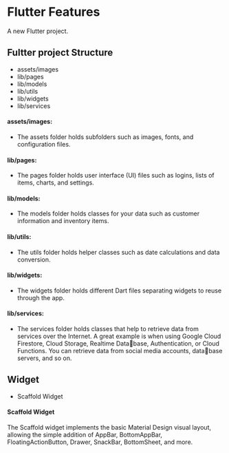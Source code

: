 # Flutter Features

A new Flutter project.

## Fultter project Structure 
- assets/images
- lib/pages
- lib/models
- lib/utils
- lib/widgets
- lib/services

#### assets/images: 
- The assets folder holds subfolders such as images, fonts, and configuration files.
#### lib/pages: 
- The pages folder holds user interface (UI) files such as logins, lists of items, charts, 
and settings.
#### lib/models: 
- The models folder holds classes for your data such as customer information and 
inventory items.
#### lib/utils: 
- The utils folder holds helper classes such as date calculations and data conversion.
#### lib/widgets: 
- The widgets folder holds different Dart files separating widgets to reuse 
through the app.
#### lib/services: 
- The services folder holds classes that help to retrieve data from services over the 
Internet. A great example is when using Google Cloud Firestore, Cloud Storage, Realtime Database, Authentication, or Cloud Functions. You can retrieve data from social media accounts, database servers, and so on.

## Widget 
* Scaffold Widget

#### Scaffold Widget
  The Scaffold widget implements the 
basic Material Design visual layout, allowing the simple addition of 
AppBar, BottomAppBar, FloatingActionButton, Drawer, SnackBar, BottomSheet, and more.


